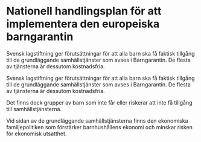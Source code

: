 # Nationell handlingsplan för att implementera den europeiska barngarantin

Svensk lagstiftning ger förutsättningar för att alla barn ska få faktisk tillgång till de grundläggande samhällstjänster som avses i Barngarantin. De flesta av tjänsterna är dessutom kostnadsfria.

Svensk lagstiftning ger förutsättningar för att alla barn ska få faktisk tillgång till de grundläggande samhällstjänster som avses i Barngarantin. De flesta av tjänsterna är dessutom kostnadsfria.

Det finns dock grupper av barn som inte får eller riskerar att inte få tillgång till samhällstjänsterna.

Vid sidan av de grundläggande samhällstjänsterna finns den ekonomiska familjepolitiken som förstärker barnhushållens ekonomi och minskar risken för ekonomisk utsatthet.
